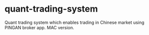 # quant-trading-system
Quant trading system which enables trading in Chinese market using PINGAN broker app. MAC version.
